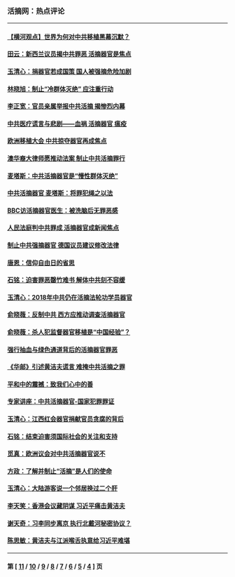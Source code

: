 ### 活摘网：热点评论
---
#### [【横河观点】世界为何对中共移植黑幕沉默？](../../pages/nf5879/n13244249.md?04250430) 
#### [田云：新西兰议员揭中共罪恶 活摘器官是焦点](../../pages/nf5879/n13070629.md?04250430) 
#### [玉清心：捐器官若成国策 国人被强摘危险加剧](../../pages/nf5879/n12802713.md?04250430) 
#### [林晓旭：制止“冷群体灭绝” 应注重行动](../../pages/nf5879/n12779736.md?04250430) 
#### [李正宽：官员亲属举报中共活摘 揭惨烈内幕](../../pages/nf5879/n12684490.md?04250430) 
#### [中共医疗谎言与悲剧——血祸 活摘器官 瘟疫](../../pages/nf5879/n12372103.md?04250430) 
#### [欧洲移植大会 中共掠夺器官再成焦点](../../pages/nf5879/n11538883.md?04250430) 
#### [澳华裔大律师愿推动法案 制止中共活摘罪行](../../pages/nf5879/n11377039.md?04250430) 
#### [麦塔斯：中共活摘器官是“慢性群体灭绝”](../../pages/nf5879/n11350529.md?04250430) 
#### [中共活摘器官 麦塔斯：将罪犯绳之以法](../../pages/nf5879/n11347973.md?04250430) 
#### [BBC访活摘器官医生：被洗脑后无罪恶感](../../pages/nf5879/n11335935.md?04250430) 
#### [人民法庭判中共罪成 活摘器官成新闻焦点](../../pages/nf5879/n11331578.md?04250430) 
#### [制止中共强摘器官 德国议员建议修改法律](../../pages/nf5879/n11249451.md?04250430) 
#### [唐恩：信仰自由日的省思](../../pages/nf5879/n11003525.md?04250430) 
#### [石铭：迫害罪恶罄竹难书  解体中共刻不容缓](../../pages/nf5879/n10942855.md?04250430) 
#### [玉清心：2018年中共仍在活摘法轮功学员器官](../../pages/nf5879/n10914646.md?04250430) 
#### [俞晓薇：反制中共 西方应推动调查活摘器官](../../pages/nf5879/n10794671.md?04250430) 
#### [俞晓薇：杀人犯监督器官移植是“中国经验”？](../../pages/nf5879/n10466427.md?04250430) 
#### [强行抽血与绿色通道背后的活摘器官罪恶](../../pages/nf5879/n10004708.md?04250430) 
#### [《华邮》引述黄洁夫谎言 难掩中共活摘之罪](../../pages/nf5879/n9642309.md?04250430) 
#### [平和中的震撼：致我们心中的善](../../pages/nf5879/n9021123.md?04250430) 
#### [专家讲座：中共活摘器官-国家犯罪罪证](../../pages/nf5879/n8828153.md?04250430) 
#### [玉清心：江西红会器官捐献官员贪腐的背后](../../pages/nf5879/n8522122.md?04250430) 
#### [石铭：结束迫害须国际社会的关注和支持](../../pages/nf5879/n8443497.md?04250430) 
#### [觅真：欧洲议会对中共活摘器官说不](../../pages/nf5879/n8337486.md?04250430) 
#### [方政：了解并制止“活摘”是人们的使命](../../pages/nf5879/n8329214.md?04250430) 
#### [玉清心：大陆游客说一个邻居换过二个肝](../../pages/nf5879/n8291404.md?04250430) 
#### [李天笑：香港会议藏阴谋 习近平痛击黄洁夫](../../pages/nf5879/n8241459.md?04250430) 
#### [谢天奇：习李同步离京 执行北戴河秘密协议？](../../pages/nf5879/n8230418.md?04250430) 
#### [陈思敏：黄洁夫与江派喉舌执意给习近平难堪](../../pages/nf5879/n8222166.md?04250430) 

---
#### 第 [ [11](./11.md?04250430) / [10](./10.md?04250430) / [9](./9.md?04250430) / [8](./8.md?04250430) / [7](./7.md?04250430) / [6](./6.md?04250430) / [5](./5.md?04250430) / [4](./4.md?04250430) ] 页
